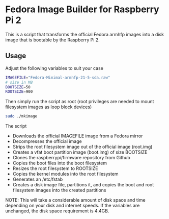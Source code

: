 # Fedora Image Builder for Raspberry Pi 2

This is a script that transforms the official Fedora armhfp images into a disk image that is bootable by the Raspberry Pi 2.

## Usage

Adjust the following variables to suit your case

```bash
IMAGEFILE="Fedora-Minimal-armhfp-21-5-sda.raw"
# size in MB
BOOTSIZE=50
ROOTSIZE=900
```

Then simply run the script as root (root privileges are needed to mount filesystem images as loop block devices)

```bash
sudo ./mkimage
```

The script
* Downloads the official IMAGEFILE image from a Fedora mirror
* Decompresses the official image
* Strips the root filesystem image out of the official image (root.img)
* Creates a vfat boot partition image (boot.img) of size BOOTSIZE
* Clones the raspberrypi/firmware repository from Github
* Copies the boot files into the boot filesystem
* Resizes the root filesystem to ROOTSIZE
* Copies the kernel modules into the root filesystem
* Generates an /etc/fstab
* Creates a disk image file, partitions it, and copies the boot and root filesystem images into the created partitions

NOTE: This will take a considerable amount of disk space and time depending on your disk and internet speeds.  If the variables are unchanged, the disk space requirement is 4.4GB.

